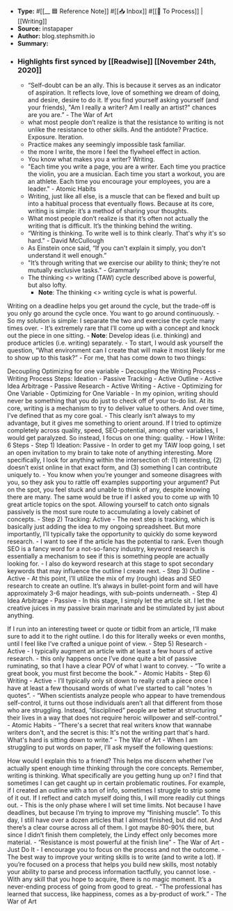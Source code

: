 - **Type:** #[[__ 🟦  Reference Note]] #[[📥 Inbox]] #[[📝 To Process]] | [[Writing]]
- **Source:**  instapaper
- **Author:** blog.stephsmith.io
- **Summary:**
- ### Highlights first synced by [[Readwise]] [[November 24th, 2020]]
    - “Self-doubt can be an ally. This is because it serves as an indicator of aspiration. It reflects love, love of something we dream of doing, and desire, desire to do it. If you find yourself asking yourself (and your friends), "Am I really a writer? Am I really an artist?" chances are you are.” - The War of Art 
    - what most people don’t realize is that the resistance to writing is not unlike the resistance to other skills. And the antidote? Practice. Exposure. Iteration. 
    - Practice makes any seemingly impossible task familiar. 
    - the more I write, the more I feel the flywheel effect in action. 
    - You know what makes you a writer? Writing. 
    - "Each time you write a page, you are a writer. Each time you practice the violin, you are a musician. Each time you start a workout, you are an athlete. Each time you encourage your employees, you are a leader." - Atomic Habits 
    - Writing, just like all else, is a muscle that can be flexed and built up into a habitual process that eventually flows. Because at its core, writing is simple: it’s a method of sharing your thoughts. 
    - What most people don’t realize is that it’s often not actually the writing that is difficult. It’s the thinking behind the writing. 
    - “Writing is thinking. To write well is to think clearly. That's why it's so hard." - David McCullough 
    - As Einstein once said, “If you can't explain it simply, you don't understand it well enough.” 
    - "It’s through writing that we exercise our ability to think; they’re not mutually exclusive tasks." - Grammarly 
    - The thinking <> writing (TAW) cycle described above is powerful, but also lofty. 
        - **Note**: The thinking <> writing cycle is what is powerful.

Writing on a deadline helps you get around the cycle, but the trade-off is you only go around the cycle once. You want to go around continuously.
    - So my solution is simple: I separate the two and exercise the cycle many times over. 
    - It’s extremely rare that I’ll come up with a concept and knock out the piece in one sitting. 
        - **Note**: Develop ideas (i.e. thinking) and produce articles (i.e. writing) separately.
    - To start, I would ask yourself the question, “What environment can I create that will make it most likely for me to show up to this task?” 
    - For me, that has come down to two things:

Decoupling
Optimizing for one variable 
    - Decoupling the Writing Process 
    - Writing Process Steps:
Ideation - Passive
Tracking - Active
Outline - Active
Idea Arbitrage - Passive
Research - Active
Writing - Active 
    - Optimizing for One Variable 
    - Optimizing for One Variable 
    - In my opinion, writing should never be something that you do just to check off of your to-do list. At its core, writing is a mechanism to try to deliver value to others. And over time, I’ve defined that as my core goal. 
    - This clearly isn’t always to my advantage, but it gives me something to orient around. If I tried to optimize completely across quality, speed, SEO-potential, among other variables, I would get paralyzed. So instead, I focus on one thing: quality. 
    - How I Write: 6 Steps 
    - Step 1) Ideation: Passive 
    - In order to get my TAW loop going, I set an open invitation to my brain to take note of anything interesting. More specifically, I look for anything within the intersection of: (1) interesting, (2) doesn’t exist online in that exact form, and (3) something I can contribute uniquely to. 
    - You know when you’re younger and someone disagrees with you, so they ask you to rattle off examples supporting your argument? Put on the spot, you feel stuck and unable to think of any, despite knowing there are many. The same would be true if I asked you to come up with 10 great article topics on the spot. Allowing yourself to catch onto signals passively is the most sure route to accumulating a lovely cabinet of concepts. 
    - Step 2) Tracking: Active 
    - The next step is tracking, which is basically just adding the idea to my ongoing spreadsheet. But more importantly, I’ll typically take the opportunity to quickly do some keyword research. 
    - I want to see if the article has the potential to rank. Even though SEO is a fancy word for a not-so-fancy industry, keyword research is essentially a mechanism to see if this is something people are actually looking for. 
    - I also do keyword research at this stage to spot secondary keywords that may influence the outline I create next. 
    - Step 3) Outline - Active 
    - At this point, I’ll utilize the mix of my (rough) ideas and SEO research to create an outline. It’s always in bullet-point form and will have approximately 3-6 major headings, with sub-points underneath. 
    - Step 4) Idea Arbitrage - Passive 
    - In this stage, I simply let the article sit. I let the creative juices in my passive brain marinate and be stimulated by just about anything.

If I run into an interesting tweet or quote or tidbit from an article, I’ll make sure to add it to the right outline. I do this for literally weeks or even months, until I feel like I’ve crafted a unique point of view. 
    - Step 5) Research - Active 
    - I typically augment an article with at least a few hours of active research. 
    - this only happens once I’ve done quite a bit of passive ruminating, so that I have a clear POV of what I want to convey. 
    - “To write a great book, you must first become the book.” - Atomic Habits 
    - Step 6) Writing - Active 
    - I’ll typically only sit down to really craft a piece once I have at least a few thousand words of what I’ve started to call “notes ‘n quotes”. 
    - “When scientists analyze people who appear to have tremendous self-control, it turns out those individuals aren’t all that different from those who are struggling. Instead, “disciplined” people are better at structuring their lives in a way that does not require heroic willpower and self-control.” - Atomic Habits 
    - “There's a secret that real writers know that wannabe writers don't, and the secret is this: It's not the writing part that's hard. What's hard is sitting down to write.” - The War of Art 
    - When I am struggling to put words on paper, I’ll ask myself the following questions:

How would I explain this to a friend? This helps me discern whether I’ve actually spent enough time thinking through the core concepts. Remember, writing is thinking.
What specifically are you getting hung up on? I find that sometimes I can get caught up in certain problematic routines. For example, if I created an outline with a ton of info, sometimes I struggle to strip some of it out. If I reflect and catch myself doing this, I will more readily cut things out. 
    - This is the only phase where I will set time limits. Not because I have deadlines, but because I’m trying to improve my “finishing muscle”. To this day, I still have over a dozen articles that I almost finished, but did not. And there’s a clear course across all of them. I got maybe 80-90% there, but since I didn’t finish them completely, the Lindy effect only becomes more material. 
    - “Resistance is most powerful at the finish line” - The War of Art 
    - Just Do It 
    - I encourage you to focus on the process and not the outcome. 
    - The best way to improve your writing skills is to write (and to write a lot). If you’re focused on a process that helps you build new skills, most notably your ability to parse and process information tactfully, you cannot lose. 
    - With any skill that you hope to acquire, there is no magic moment. It’s a never-ending process of going from good to great. 
    - “The professional has learned that success, like happiness, comes as a by-product of work.” - The War of Art 
